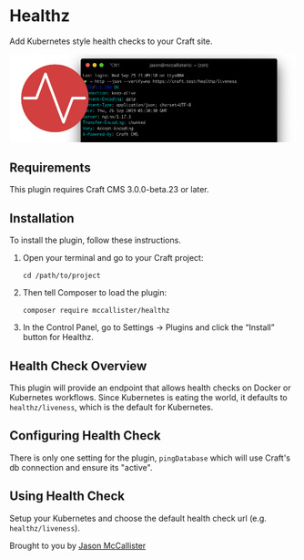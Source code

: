 # Healthz

Add Kubernetes style health checks to your Craft site.

![Healthz Logo](resources/img/plugin-logo.png)

## Requirements

This plugin requires Craft CMS 3.0.0-beta.23 or later.

## Installation

To install the plugin, follow these instructions.

1.  Open your terminal and go to your Craft project:

        cd /path/to/project

2.  Then tell Composer to load the plugin:

        composer require mccallister/healthz

3.  In the Control Panel, go to Settings → Plugins and click the “Install” button for Healthz.

## Health Check Overview

This plugin will provide an endpoint that allows health checks on Docker or Kubernetes workflows. Since Kubernetes is eating the world, it defaults to `healthz/liveness`, which is the default for Kubernetes.

## Configuring Health Check

There is only one setting for the plugin, `pingDatabase` which will use Craft's db connection and ensure its "active".

## Using Health Check

Setup your Kubernetes and choose the default health check url (e.g. `healthz/liveness`).

Brought to you by [Jason McCallister](https://mccallister.io)
